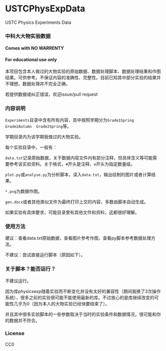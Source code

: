 # USTCPhysExpData
USTC Physics Experiments Data

### 中科大大物实验数据

#### Comes with NO WARRENTY

#### For educational use only

本项目包含本人做过的大物实验的原始数据、数据处理脚本、数据处理结果和作图结果。可供参考。不保证内容的准确性、完整性。目前已知其中部分实验的结果并不理想，数据处理并不完全正确。

若提供数据或纠正错误，欢迎issue/pull request

### 内容说明

`Experiments`目录中含有所有内容，其中按照学期分为`Grade1Spring  Grade2Autumn  Grade2Spring`等。

学期目录内为该学期我做过的大物实验。

每个实验目录中，一般有：

`data.txt`记录原始数据，关于数据内容文件内有部分注释，但具体含义等可能需要参考该实验资料。关于格式，`#`开头是注释，`e`开头为指定数量级。

`plot.py`或`analyse.py`为分析脚本，读入`data.txt`，输出绘制的图片或者计算结果。

`*.png`为数据作图。

`gen.docx`或者其他类似文件为最终打印上交的内容，多数由脚本自动生成。

如果实验有具体要求，可能目录里有其他文件和资料，这都很好理解。

### 使用方法

建议：查看data.txt原始数据，查看图片参考作图，查看py脚本参考数据处理方法。

不建议：尝试直接运行脚本（原因如下）。

### 关于脚本？能否运行？

不建议运行。

因为库physicsexp随着实验而不断变化并没有太好的兼容性（期间我换了3次操作系统），很多之前的实验很可能不能使用最新的库。不过放心的是库继续改变的可能性几乎为0（因为本人的大物实验已经快要结束了）。

并且其中很多实验脚本的一些参数取决于当时的实验条件和数据情况，很可能和你的数据并不符合。

### License

CC0
